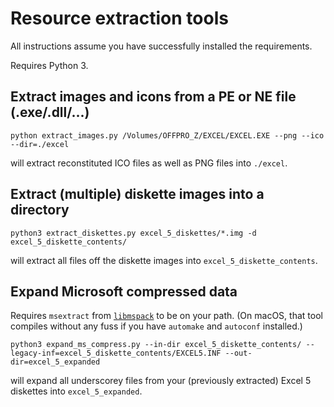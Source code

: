 Resource extraction tools
=========================

All instructions assume you have successfully installed the requirements.

Requires Python 3.

Extract images and icons from a PE or NE file (.exe/.dll/...)
-------------------------------------------------------------

```
python extract_images.py /Volumes/OFFPRO_Z/EXCEL/EXCEL.EXE --png --ico --dir=./excel
```

will extract reconstituted ICO files as well as PNG files into `./excel`.

Extract (multiple) diskette images into a directory
---------------------------------------------------

```
python3 extract_diskettes.py excel_5_diskettes/*.img -d excel_5_diskette_contents/
```

will extract all files off the diskette images into `excel_5_diskette_contents`.



Expand Microsoft compressed data
--------------------------------

Requires `msextract` from [`libmspack`](https://github.com/kyz/libmspack/blob/master/libmspack/examples/msexpand.c)
to be on your path. (On macOS, that tool compiles without any fuss if you have `automake` and `autoconf` installed.)

```
python3 expand_ms_compress.py --in-dir excel_5_diskette_contents/ --legacy-inf=excel_5_diskette_contents/EXCEL5.INF --out-dir=excel_5_expanded
```

will expand all underscorey files from your (previously extracted) Excel 5 diskettes into `excel_5_expanded`.
